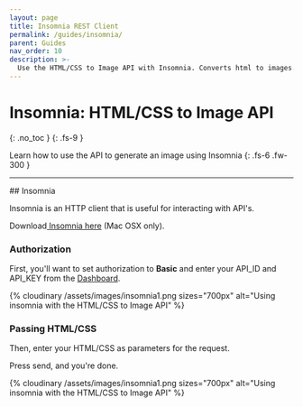 ```yaml
---
layout: page
title: Insomnia REST Client
permalink: /guides/insomnia/
parent: Guides
nav_order: 10
description: >-
  Use the HTML/CSS to Image API with Insomnia. Converts html to images.
---
```

# Insomnia: HTML/CSS to Image API
{: .no_toc }
{: .fs-9 }

Learn how to use the API to generate an image using Insomnia
{: .fs-6 .fw-300 }

<hr>
## Insomnia

Insomnia is an HTTP client that is useful for interacting with API's.

Download[ Insomnia here](https://insomnia.rest/) (Mac OSX only).

### Authorization

First, you'll want to set authorization to **Basic** and enter your API\_ID and API\_KEY from the [Dashboard](https://htmlcsstoimage.com/dashboard).

{% cloudinary /assets/images/insomnia1.png sizes="700px" alt="Using insomnia with the HTML/CSS to Image API" %}

### Passing HTML/CSS

Then, enter your HTML/CSS as parameters for the request.

Press send, and you're done.

{% cloudinary /assets/images/insomnia1.png sizes="700px" alt="Using insomnia with the HTML/CSS to Image API" %}

